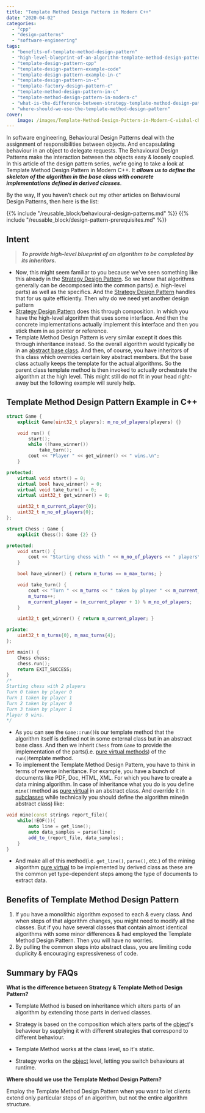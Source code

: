 ```yaml
---
title: "Template Method Design Pattern in Modern C++"
date: "2020-04-02"
categories: 
  - "cpp"
  - "design-patterns"
  - "software-engineering"
tags: 
  - "benefits-of-template-method-design-pattern"
  - "high-level-blueprint-of-an-algorithm-template-method-design-pattern-example-in-c"
  - "template-design-pattern-cpp"
  - "template-design-pattern-example-code"
  - "template-design-pattern-example-in-c"
  - "template-design-pattern-in-c"
  - "template-factory-design-pattern-c"
  - "template-method-design-pattern-in-c"
  - "template-method-design-pattern-in-modern-c"
  - "what-is-the-difference-between-strategy-template-method-design-pattern"
  - "where-should-we-use-the-template-method-design-pattern"
cover:
    image: /images/Template-Method-Design-Pattern-in-Modern-C-vishal-chovatiya.png
---
```


In software engineering, Behavioural Design Patterns deal with the assignment of responsibilities between objects. And encapsulating behaviour in an object to delegate requests. The Behavioural Design Patterns make the interaction between the objects easy & loosely coupled. In this article of the design pattern series, we're going to take a look at Template Method Design Pattern in Modern C++. It **_allows us to define the skeleton of the algorithm in the base class with concrete implementations defined in derived classes_**.

By the way, If you haven’t check out my other articles on Behavioural Design Patterns, then here is the list:

{{% include "/reusable_block/behavioural-design-patterns.md" %}}
{{% include "/reusable_block/design-pattern-prerequisites.md" %}}

## Intent

> **_To provide high-level blueprint of an algorithm to be completed by its inheritors._**

- Now, this might seem familiar to you because we've seen something like this already in the [Strategy Design Pattern](/posts/strategy-design-pattern-in-modern-cpp/). So we know that algorithms generally can be decomposed into the common parts(i.e. high-level parts) as well as the specifics. And the [Strategy Design Pattern](/posts/strategy-design-pattern-in-modern-cpp/) handles that for us quite efficiently. Then why do we need yet another design pattern
- [Strategy Design Pattern](/posts/strategy-design-pattern-in-modern-cpp/) does this through composition. In which you have the high-level algorithm that uses some interface. And then the concrete implementations actually implement this interface and then you stick them in as pointer or reference.
- Template Method Design Pattern is very similar except it does this through inheritance instead. So the overall algorithm would typically be in an [abstract base class](https://isocpp.org/wiki/faq/abcs). And then, of course, you have inheritors of this class which overrides certain key abstract members. But the base class actually keeps the template for the actual algorithms. So the parent class template method is then invoked to actually orchestrate the algorithm at the high level. This might still do not fit in your head right-away but the following example will surely help.

## Template Method Design Pattern Example in C++

```cpp
struct Game {
    explicit Game(uint32_t players): m_no_of_players(players) {}

    void run() {
        start();
        while (!have_winner())
            take_turn();
        cout << "Player " << get_winner() << " wins.\n";
    }

protected:
    virtual void start() = 0;
    virtual bool have_winner() = 0;
    virtual void take_turn() = 0;
    virtual uint32_t get_winner() = 0;

    uint32_t m_current_player{0};
    uint32_t m_no_of_players{0};
};

struct Chess : Game {
    explicit Chess(): Game {2} {}

protected:
    void start() {
        cout << "Starting chess with " << m_no_of_players << " players\n";
    }

    bool have_winner() { return m_turns == m_max_turns; }

    void take_turn() {
        cout << "Turn " << m_turns << " taken by player " << m_current_player << "\n";
        m_turns++;
        m_current_player = (m_current_player + 1) % m_no_of_players;
    }

    uint32_t get_winner() { return m_current_player; }

private:
    uint32_t m_turns{0}, m_max_turns{4};
};

int main() {
    Chess chess;
    chess.run();
    return EXIT_SUCCESS;
}
/*  
Starting chess with 2 players
Turn 0 taken by player 0
Turn 1 taken by player 1
Turn 2 taken by player 0
Turn 3 taken by player 1
Player 0 wins.
*/
```

- As you can see the `Game::run()`is our template method that the algorithm itself is defined not in some external class but in an abstract base class. And then we inherit `Chess` from `Game` to provide the implementation of the parts(i.e. [pure virtual methods](/posts/part-1-all-about-virtual-keyword-in-cpp-how-virtual-function-works-internally/)) of the `run()`template method.
- To implement the Template Method Design Pattern, you have to think in terms of reverse inheritance. For example, you have a bunch of documents like PDF, Doc, HTML, XML. For which you have to create a data mining algorithm. In case of inheritance what you do is you define `mine()`method as [pure virtual](/posts/part-1-all-about-virtual-keyword-in-cpp-how-virtual-function-works-internally/) in an abstract class. And override it in [subclasses](/posts/memory-layout-of-cpp-object/) while technically you should define the algorithm mine(in abstract class) like:

```cpp
void mine(const string& report_file){
    while(!EOF()){
        auto line = get_line();
        auto data_samples = parse(line);
        add_to_(report_file, data_samples);
    }
}
```

- And make all of this method(i.e. `get_line()`, `parse()`, etc.) of the mining algorithm [pure virtual](/posts/part-1-all-about-virtual-keyword-in-cpp-how-virtual-function-works-internally/) to be implemented by derived class as these are the common yet type-dependent steps among the type of documents to extract data.

## Benefits of Template Method Design Pattern

1. If you have a monolithic algorithm exposed to each & every class. And when steps of that algorithm changes, you might need to modify all the classes. But if you have several classes that contain almost identical algorithms with some minor differences & had employed the Template Method Design Pattern. Then you will have no worries.
2. By pulling the common steps into abstract class, you are limiting code duplicity & encouraging expressiveness of code.

## Summary by FAQs

**What is the difference between Strategy & Template Method Design Pattern?**

- Template Method is based on inheritance which alters parts of an algorithm by extending those parts in derived classes.  
- Strategy is based on the composition which alters parts of the [object](/posts/inside-the-cpp-object-model/)'s behaviour by supplying it with different strategies that correspond to different behaviour.  
  
- Template Method works at the class level, so it's static.  
- Strategy works on the [object](/posts/inside-the-cpp-object-model/) level, letting you switch behaviours at runtime.

**Where should we use the Template Method Design Pattern?**

Employ the Template Method Design Pattern when you want to let clients extend only particular steps of an algorithm, but not the entire algorithm structure.
